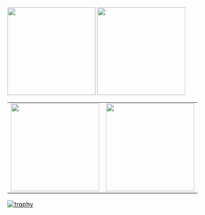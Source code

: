 <img height=200 align="center" src="https://github-readme-stats.vercel.app/api?username=JHSAND&theme=tokyonight&hide_border=true&card_width=250" />
<img height=200 align="center" src="https://github-readme-stats.vercel.app/api/top-langs?username=JHSAND&layout=compact&langs_count=8&card_width=250&theme=tokyonight&hide_border=true&hide=css,html,hack,scss">

<table border="0">
  <tr>
    <td>
      <img height="200" src="https://github-readme-stats.vercel.app/api?username=JHSAND&theme=tokyonight&hide_border=true" />
    </td>
    <td>
      <img height="200" src="https://github-readme-stats.vercel.app/api/top-langs?username=JHSAND&layout=compact&langs_count=8&card_width=250&theme=tokyonight&hide_border=true&hide=css,html,hack,scss" />
    </td>
  </tr>
</table>


[![trophy](https://github-profile-trophy.vercel.app/?username=JHSAND&theme=tokyonight&column=6&rank=SECRET,SSS,SS,S,AAA,AA,A&no-frame=true)](https://github.com/ryo-ma/github-profile-trophy)
